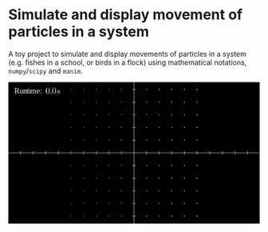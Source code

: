 # Simulate and display movement of particles in a system

A toy project to simulate and display movements of particles in a
system (e.g. fishes in a school, or birds in a flock) using
mathematical notations, `numpy`/`scipy` and `manim`.

<p align="center">
  <img src="img/example.gif" />
</p>
